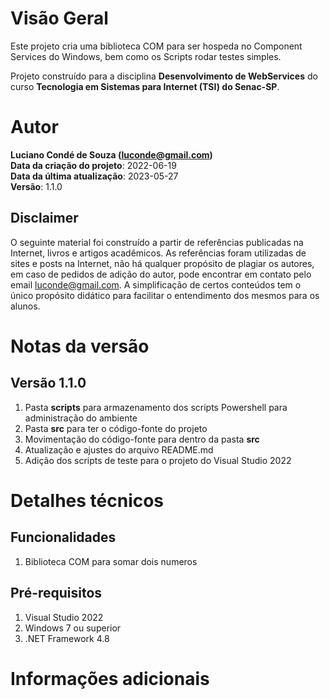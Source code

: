# Visão Geral
Este projeto cria uma biblioteca COM para ser hospeda no Component Services do Windows, bem como os Scripts rodar testes simples. 

Projeto construído para a disciplina **Desenvolvimento de WebServices** do curso **Tecnologia em Sistemas para Internet (TSI) do Senac-SP**.

# Autor
**Luciano Condé de Souza (luconde@gmail.com)**  
**Data da criação do projeto**: 2022-06-19  
**Data da última atualização**: 2023-05-27  
**Versão**: 1.1.0

## Disclaimer
O seguinte material foi construído a partir de referências publicadas na Internet, livros e artigos acadêmicos. As referências foram utilizadas de sites e posts na Internet, não há qualquer propósito de plagiar os autores, em caso de pedidos de adição do autor, pode encontrar em contato pelo email luconde@gmail.com. A simplificação de certos conteúdos tem o único propósito didático para facilitar o entendimento dos mesmos para os alunos.

# Notas da versão 
## Versão 1.1.0
1. Pasta **scripts** para armazenamento dos scripts Powershell para administração do ambiente
2. Pasta **src** para ter o código-fonte do projeto
3. Movimentação do código-fonte para dentro da pasta **src**
4. Atualização e ajustes do arquivo README.md
5. Adição dos scripts de teste para o projeto do Visual Studio 2022

# Detalhes técnicos

## Funcionalidades
1. Biblioteca COM para somar dois numeros

## Pré-requisitos
1. Visual Studio 2022
2. Windows 7 ou superior
3. .NET Framework 4.8

# Informações adicionais
